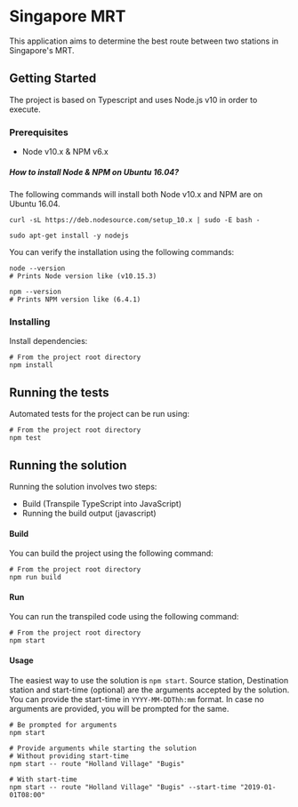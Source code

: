 # Singapore MRT

This application aims to determine the best route between two stations in Singapore's MRT.

## Getting Started

The project is based on Typescript and uses Node.js v10 in order to execute.

### Prerequisites

* Node v10.x & NPM v6.x

##### How to install Node & NPM on Ubuntu 16.04?

The following commands will install both Node v10.x and NPM are on Ubuntu 16.04.

```
curl -sL https://deb.nodesource.com/setup_10.x | sudo -E bash -

sudo apt-get install -y nodejs
```

You can verify the installation using the following commands:

```
node --version 
# Prints Node version like (v10.15.3)

npm --version 
# Prints NPM version like (6.4.1)
```

### Installing

Install dependencies:

```
# From the project root directory
npm install
```

## Running the tests

Automated tests for the project can be run using:

```
# From the project root directory
npm test
```

## Running the solution

Running the solution involves two steps:

* Build (Transpile TypeScript into JavaScript)
* Running the build output (javascript)

#### Build
You can build the project using the following command:
```
# From the project root directory
npm run build
```

#### Run
You can run the transpiled code using the following command:
```
# From the project root directory
npm start
```

#### Usage
The easiest way to use the solution is `npm start`. Source station, Destination station and start-time (optional) are the arguments 
accepted by the solution. You can provide the start-time in `YYYY-MM-DDThh:mm` format. In case no arguments are provided, you will be 
prompted for the same.

```
# Be prompted for arguments
npm start

# Provide arguments while starting the solution 
# Without providing start-time
npm start -- route "Holland Village" "Bugis"

# With start-time
npm start -- route "Holland Village" "Bugis" --start-time "2019-01-01T08:00"
```